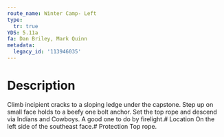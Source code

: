 ```yaml
---
route_name: Winter Camp- Left
type:
  tr: true
YDS: 5.11a
fa: Dan Briley, Mark Quinn
metadata:
  legacy_id: '113946035'
---
```

# Description
Climb incipient cracks to a sloping ledge under the capstone. Step up on small face holds to a beefy one bolt anchor. Set the top rope and descend via Indians and Cowboys. A good one to do by firelight.# Location
On the left side of the southeast face.# Protection
Top rope.